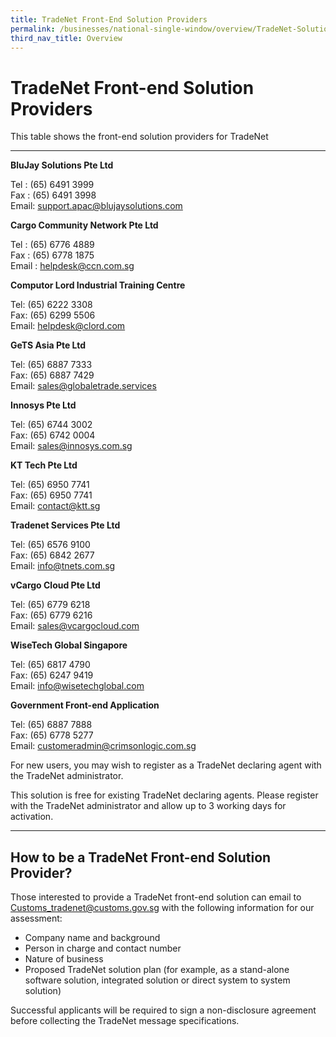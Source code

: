 ```yaml
---
title: TradeNet Front-End Solution Providers
permalink: /businesses/national-single-window/overview/TradeNet-Solution-Providers
third_nav_title: Overview
---
```


# TradeNet Front-end Solution Providers

This table shows the front-end solution providers for TradeNet

***

**BluJay Solutions Pte Ltd**

Tel : (65) 6491 3999  
Fax : (65) 6491 3998  
Email:  [support.apac@blujaysolutions.com](mailto:support.apac@blujaysolutions.com)


**Cargo Community Network Pte Ltd**

Tel : (65) 6776 4889  
Fax : (65) 6778 1875  
Email : [helpdesk@ccn.com.sg](mailto:helpdesk@ccn.com.sg)


**Computor Lord Industrial Training Centre**

Tel: (65) 6222 3308  
Fax: (65) 6299 5506  
Email: [helpdesk@clord.com](mailto:helpdesk@clord.com)


**GeTS Asia Pte Ltd**

Tel: (65) 6887 7333  
Fax: (65) 6887 7429  
Email:  [sales@globaletrade.services](mailto:sales@globaletrade.services)


**Innosys Pte Ltd**

Tel: (65) 6744 3002  
Fax: (65) 6742 0004  
Email:  [sales@innosys.com.sg](mailto:sales@innosys.com.sg)


**KT Tech Pte Ltd**

Tel: (65) 6950 7741  
Fax: (65) 6950 7741  
Email:  [contact@ktt.sg](mailto:contact@ktt.sg)


**Tradenet Services Pte Ltd**

Tel: (65) 6576 9100  
Fax: (65) 6842 2677  
Email:  [info@tnets.com.sg](mailto:info@tnets.com.sg)


**vCargo Cloud Pte Ltd**

Tel: (65) 6779 6218  
Fax: (65) 6779 6216  
Email:  [sales@vcargocloud.com](mailto:sales@vcargocloud.com)


**WiseTech Global Singapore**

Tel: (65) 6817 4790  
Fax: (65) 6247 9419  
Email:  [info@wisetechglobal.com](mailto:info@wisetechglobal.com)


**Government Front-end Application**

Tel: (65) 6887 7888  
Fax: (65) 6778 5277  
Email: [customeradmin@crimsonlogic.com.sg](mailto:customeradmin@crimsonlogic.com.sg)

For new users, you may wish to register as a TradeNet declaring agent with the TradeNet administrator.  
  
This solution is free for existing TradeNet declaring agents. Please register with the TradeNet administrator and allow up to 3 working days for activation.

***

## How to be a TradeNet Front-end Solution Provider?

Those interested to provide a TradeNet front-end solution can email to  [Customs_tradenet@customs.gov.sg](mailto:Customs_tradenet@customs.gov.sg) with the following information for our assessment:

-   Company name and background
-   Person in charge and contact number
-   Nature of business
-   Proposed TradeNet solution plan (for example, as a stand-alone software solution, integrated solution or direct system to system solution)

Successful applicants will be required to sign a non-disclosure agreement before collecting the TradeNet message specifications.

